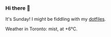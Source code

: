 ### Hi there :wave:

It's Sunday! I might be fiddling with my [dotfiles](https://github.com/bewuethr/dotfiles).

Weather in Toronto: mist, at +6°C.
